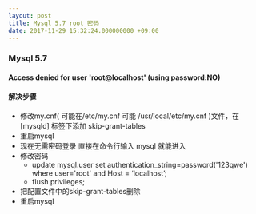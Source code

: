 ```yaml
---
layout: post
title: Mysql 5.7 root 密码
date: 2017-11-29 15:32:24.000000000 +09:00
---
```


### Mysql 5.7 

#### Access denied for user 'root@localhost' (using password:NO)

#### 解决步骤

 - 修改my.cnf( 可能在/etc/my.cnf   可能 /usr/local/etc/my.cnf )文件，在[mysqld] 标签下添加 skip-grant-tables
 - 重启mysql
 - 现在无需密码登录 直接在命令行输入 mysql 就能进入
 - 修改密码
    - update mysql.user set authentication_string=password('123qwe') where user='root' and Host = ‘localhost’;
    - flush privileges;
- 把配置文件中的skip-grant-tables删除
- 重启mysql